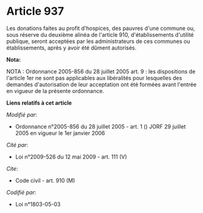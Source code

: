 # Article 937

Les donations faites au profit d'hospices, des pauvres d'une commune ou, sous réserve du deuxième alinéa de l'article 910,
d'établissements d'utilité publique, seront acceptées par les administrateurs de ces communes ou établissements, après y
avoir été dûment autorisés.

**Nota:**

NOTA : Ordonnance 2005-856 du 28 juillet 2005 art. 9 : les dispositions de l'article 1er ne sont pas applicables aux
libéralités pour lesquelles des demandes d'autorisation de leur acceptation ont été formées avant l'entrée en vigueur de la
présente ordonnance.

**Liens relatifs à cet article**

_Modifié par_:

  - Ordonnance n°2005-856 du 28 juillet 2005 - art. 1 () JORF 29 juillet 2005 en vigueur le 1er janvier 2006

_Cité par_:

  - Loi n°2009-526 du 12 mai 2009 - art. 111 (V)

_Cite_:

  - Code civil - art. 910 (M)

_Codifié par_:

  - Loi n°1803-05-03
